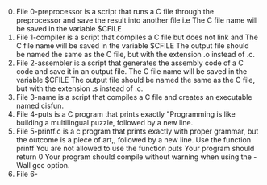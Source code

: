 0. File 0-preprocessor is a script that runs a C file through the preprocessor and save the result into another file i.e
The C file name will be saved in the variable $CFILE
1. File 1-compiler is a script that compiles a C file but does not link and
The C file name will be saved in the variable $CFILE
The output file should be named the same as the C file, but with the extension .o instead of .c.
2. File 2-assembler is a script that generates the assembly code of a C code and save it in an output file.
The C file name will be saved in the variable $CFILE
The output file should be named the same as the C file, but with the extension .s instead of .c.
3. File 3-name is a  script that compiles a C file and creates an executable named cisfun.
4. File 4-puts is a C program that prints exactly "Programming is like building a multilingual puzzle, followed by a new line.
5. File 5-printf.c is a c program that prints exactly with proper grammar, but the outcome is a piece of art,, followed by a new line.
Use the function printf
You are not allowed to use the function puts
Your program should return 0
Your program should compile without warning when using the -Wall gcc option.
6. File 6-

